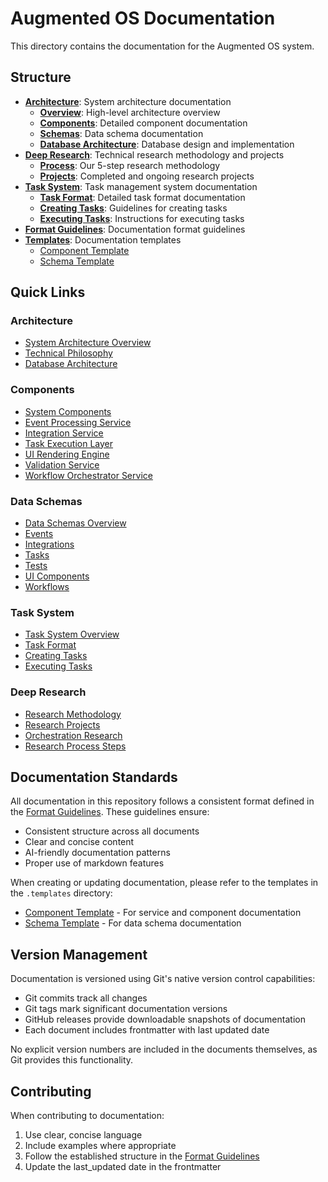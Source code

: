 # Augmented OS Documentation

This directory contains the documentation for the Augmented OS system.

## Structure

* **[Architecture](./architecture/README.md)**: System architecture documentation
  * **[Overview](./architecture/overview.md)**: High-level architecture overview
  * **[Components](./architecture/components/README.md)**: Detailed component documentation
  * **[Schemas](./architecture/schemas/README.md)**: Data schema documentation
  * **[Database Architecture](./architecture/database_architecture.md)**: Database design and implementation
* **[Deep Research](./deep-research/README.md)**: Technical research methodology and projects
  * **[Process](./deep-research/process/README.md)**: Our 5-step research methodology
  * **[Projects](./deep-research/projects/README.md)**: Completed and ongoing research projects
* **[Task System](./task-system/README.md)**: Task management system documentation
  * **[Task Format](./task-system/task-format.md)**: Detailed task format documentation
  * **[Creating Tasks](./task-system/creating-tasks.md)**: Guidelines for creating tasks
  * **[Executing Tasks](./task-system/executing-tasks.md)**: Instructions for executing tasks
* **[Format Guidelines](./format.md)**: Documentation format guidelines
* **[Templates](./.templates/)**: Documentation templates
  * [Component Template](./.templates/component-template.md)
  * [Schema Template](./.templates/schema-template.md)

## Quick Links

### Architecture
* [System Architecture Overview](./architecture/overview.md)
* [Technical Philosophy](./architecture/README.md#technical-philosophy)
* [Database Architecture](./architecture/database_architecture.md)

### Components
* [System Components](./architecture/components/README.md#components)
* [Event Processing Service](./architecture/components/event_processing_service.md)
* [Integration Service](./architecture/components/integration_service.md)
* [Task Execution Layer](./architecture/components/task_execution_layer.md)
* [UI Rendering Engine](./architecture/components/ui_rendering_engine.md)
* [Validation Service](./architecture/components/validation_service.md)
* [Workflow Orchestrator Service](./architecture/components/workflow_orchestrator_service.md)

### Data Schemas
* [Data Schemas Overview](./architecture/schemas/README.md#schemas)
* [Events](./architecture/schemas/events.md)
* [Integrations](./architecture/schemas/integrations.md)
* [Tasks](./architecture/schemas/tasks.md)
* [Tests](./architecture/schemas/tests.md)
* [UI Components](./architecture/schemas/ui_components.md)
* [Workflows](./architecture/schemas/workflows.md)

### Task System
* [Task System Overview](./task-system/README.md)
* [Task Format](./task-system/task-format.md)
* [Creating Tasks](./task-system/creating-tasks.md)
* [Executing Tasks](./task-system/executing-tasks.md)

### Deep Research
* [Research Methodology](./deep-research/process/README.md)
* [Research Projects](./deep-research/projects/README.md)
* [Orchestration Research](./deep-research/projects/orchestration/README.md)
* [Research Process Steps](./deep-research/process/README.md#the-5-step-process)

## Documentation Standards

All documentation in this repository follows a consistent format defined in the [Format Guidelines](./format.md). These guidelines ensure:

* Consistent structure across all documents
* Clear and concise content
* AI-friendly documentation patterns
* Proper use of markdown features

When creating or updating documentation, please refer to the templates in the `.templates` directory:
* [Component Template](./.templates/component-template.md) - For service and component documentation
* [Schema Template](./.templates/schema-template.md) - For data schema documentation

## Version Management

Documentation is versioned using Git's native version control capabilities:

* Git commits track all changes
* Git tags mark significant documentation versions
* GitHub releases provide downloadable snapshots of documentation
* Each document includes frontmatter with last updated date

No explicit version numbers are included in the documents themselves, as Git provides this functionality.

## Contributing

When contributing to documentation:

1. Use clear, concise language
2. Include examples where appropriate
3. Follow the established structure in the [Format Guidelines](./format.md)
4. Update the last_updated date in the frontmatter


